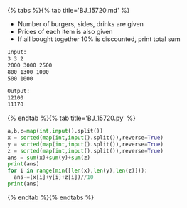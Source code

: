 {% tabs %}{% tab title='BJ_15720.md' %}

* Number of burgers, sides, drinks are given
* Prices of each item is also given
* If all bought together 10% is discounted, print total sum

```txt
Input:
3 3 2
2000 3000 2500
800 1300 1000
500 1000

Output:
12100
11170
```

{% endtab %}{% tab title='BJ_15720.py' %}

```py
a,b,c=map(int,input().split())
x = sorted(map(int,input().split()),reverse=True)
y = sorted(map(int,input().split()),reverse=True)
z = sorted(map(int,input().split()),reverse=True)
ans = sum(x)+sum(y)+sum(z)
print(ans)
for i in range(min([len(x),len(y),len(z)])):
  ans-=(x[i]+y[i]+z[i])//10
print(ans)
```

{% endtab %}{% endtabs %}
